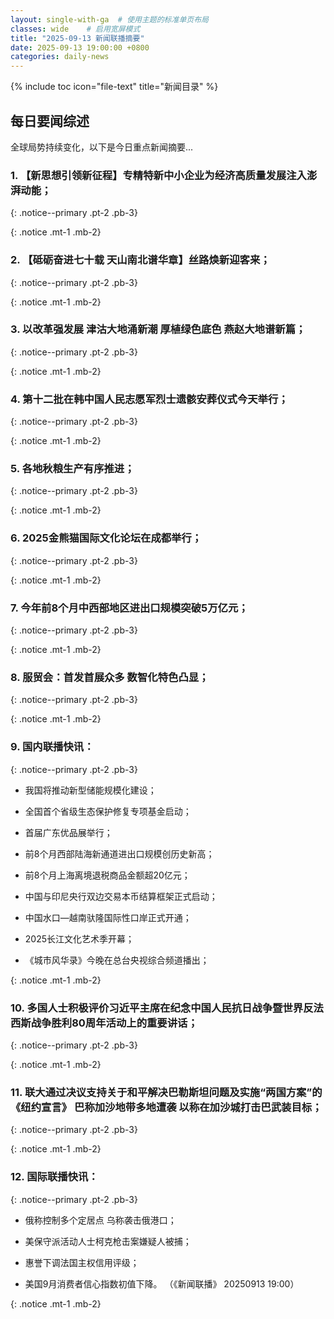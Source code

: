 ```yaml
---
layout: single-with-ga  # 使用主题的标准单页布局
classes: wide    # 启用宽屏模式
title: "2025-09-13 新闻联播摘要"
date: 2025-09-13 19:00:00 +0800
categories: daily-news
---
```


{% include toc icon="file-text" title="新闻目录" %}
   
## 每日要闻综述

全球局势持续变化，以下是今日重点新闻摘要...

### 1. 【新思想引领新征程】专精特新中小企业为经济高质量发展注入澎湃动能； 

{: .notice--primary .pt-2 .pb-3}

{: .notice .mt-1 .mb-2}

### 2. 【砥砺奋进七十载 天山南北谱华章】丝路焕新迎客来； 

{: .notice--primary .pt-2 .pb-3}

{: .notice .mt-1 .mb-2}

### 3. 以改革强发展 津沽大地涌新潮 厚植绿色底色 燕赵大地谱新篇； 

{: .notice--primary .pt-2 .pb-3}

{: .notice .mt-1 .mb-2}

### 4. 第十二批在韩中国人民志愿军烈士遗骸安葬仪式今天举行； 

{: .notice--primary .pt-2 .pb-3}

{: .notice .mt-1 .mb-2}

### 5. 各地秋粮生产有序推进； 

{: .notice--primary .pt-2 .pb-3}

{: .notice .mt-1 .mb-2}

### 6. 2025金熊猫国际文化论坛在成都举行； 

{: .notice--primary .pt-2 .pb-3}

{: .notice .mt-1 .mb-2}

### 7. 今年前8个月中西部地区进出口规模突破5万亿元； 

{: .notice--primary .pt-2 .pb-3}

{: .notice .mt-1 .mb-2}

### 8. 服贸会：首发首展众多 数智化特色凸显； 

{: .notice--primary .pt-2 .pb-3}

{: .notice .mt-1 .mb-2}

### 9. 国内联播快讯： 

{: .notice--primary .pt-2 .pb-3}

- 我国将推动新型储能规模化建设；

- 全国首个省级生态保护修复专项基金启动；

- 首届广东优品展举行；

- 前8个月西部陆海新通道进出口规模创历史新高；

- 前8个月上海离境退税商品金额超20亿元；

- 中国与印尼央行双边交易本币结算框架正式启动；

- 中国水口—越南驮隆国际性口岸正式开通；

- 2025长江文化艺术季开幕；

- 《城市风华录》今晚在总台央视综合频道播出；

{: .notice .mt-1 .mb-2}

### 10. 多国人士积极评价习近平主席在纪念中国人民抗日战争暨世界反法西斯战争胜利80周年活动上的重要讲话； 

{: .notice--primary .pt-2 .pb-3}

{: .notice .mt-1 .mb-2}

### 11. 联大通过决议支持关于和平解决巴勒斯坦问题及实施“两国方案”的《纽约宣言》 巴称加沙地带多地遭袭 以称在加沙城打击巴武装目标； 

{: .notice--primary .pt-2 .pb-3}

{: .notice .mt-1 .mb-2}

### 12. 国际联播快讯： 

{: .notice--primary .pt-2 .pb-3}

- 俄称控制多个定居点 乌称袭击俄港口；

- 美保守派活动人士柯克枪击案嫌疑人被捕；

- 惠誉下调法国主权信用评级；

- 美国9月消费者信心指数初值下降。 （《新闻联播》 20250913 19:00）

{: .notice .mt-1 .mb-2}